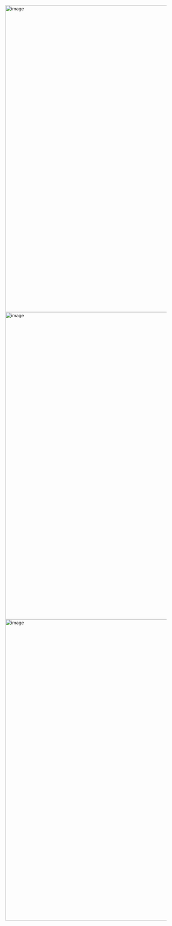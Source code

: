 <img width="958" alt="image" src="https://github.com/user-attachments/assets/4ade5569-b189-44e3-aeff-c1db10fedadb" />
<img width="959" alt="image" src="https://github.com/user-attachments/assets/faaf6aaf-0a3f-4136-ae43-075f78b1c22f" />
<img width="941" alt="image" src="https://github.com/user-attachments/assets/0efd9ce6-d621-481c-b5f9-40c1600d2f92" />
